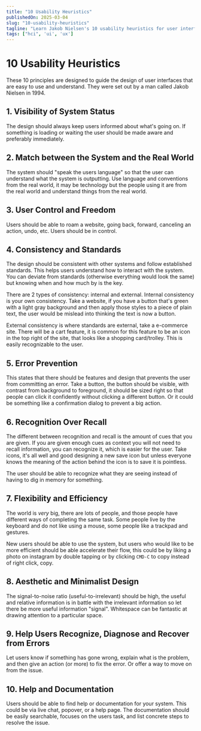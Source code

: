 ```yaml
---
title: "10 Usability Heuristics"
publishedOn: 2025-03-04
slug: "10-usability-heuristics"
tagline: "Learn Jakob Nielsen's 10 usability heuristics for user interface design"
tags: ["hci", 'ui', 'ux']
---
```


# 10 Usability Heuristics

These 10 principles are designed to guide the design of user interfaces that are
easy to use and understand. They were set out by a man called Jakob Nielsen in
1994.

## 1. Visibility of System Status

The design should always keep users informed about what's going on. If something
is loading or waiting the user should be made aware and preferably immediately.

## 2. Match between the System and the Real World

The system should "speak the users language" so that the user can understand
what the system is outputting. Use language and conventions from the real world,
it may be technology but the people using it are from the real world and
understand things from the real world.

## 3. User Control and Freedom

Users should be able to roam a website, going back, forward, canceling an
action, undo, etc. Users should be in control.

## 4. Consistency and Standards

The design should be consistent with other systems and follow established
standards. This helps users understand how to interact with the system. You can
deviate from standards (otherwise everything would look the same) but knowing
when and how much by is the key.

There are 2 types of consistency: internal and external. Internal consistency is
your own consistency. Take a website, if you have a button that's green with a
light gray background and then apply those styles to a piece of plain text, the
user would be mislead into thinking the text is now a button.

External consistency is where standards are external, take a e-commerce site.
There will be a cart feature, it is common for this feature to be an icon in the
top right of the site, that looks like a shopping card/trolley. This is easily
recognizable to the user.

## 5. Error Prevention

This states that there should be features and design that prevents the user from
committing an error. Take a button, the button should be visible, with contrast
from background to foreground, it should be sized right so that people can click
it confidently without clicking a different button. Or it could be something
like a confirmation dialog to prevent a big action.

## 6. Recognition Over Recall

The different between recognition and recall is the amount of cues that you are
given. If you are given enough cues as context you will not need to recall
information, you can recognize it, which is easier for the user. Take icons,
it's all well and good designing a new save icon but unless everyone knows the
meaning of the action behind the icon is to save it is pointless.

The user should be able to recognize what they are seeing instead of having to
dig in memory for something.

## 7. Flexibility and Efficiency

The world is *very* big, there are lots of people, and those people have
different ways of completing the same task. Some people live by the keyboard and
do not like using a mouse, some people like a trackpad and gestures.

New users should be able to use the system, but users who would like to be more
efficient should be able accelerate their flow, this could be by liking a photo
on instagram by double tapping or by clicking `CMD-C` to copy instead of right
click, copy.

## 8. Aesthetic and Minimalist Design

The signal-to-noise ratio (useful-to-irrelevant) should be high, the useful and
relative information is in battle with the irrelevant information so let there
be more useful information "signal". Whitespace can be fantastic at drawing
attention to a particular space.

## 9. Help Users Recognize, Diagnose and Recover from Errors

Let users know if something has gone wrong, explain what is the problem, and
then give an action (or more) to fix the error. Or offer a way to move on from
the issue.

## 10. Help and Documentation

Users should be able to find help or documentation for your system. This could
be via live chat, popover, or a help page. The documentation should be easily
searchable, focuses on the users task, and list concrete steps to resolve the
issue.

